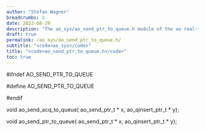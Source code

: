 ```yaml
---
author: "Stefan Wagner"
breadcrumbs: 2
date: 2022-08-29
description: "The ao_sys/ao_send_ptr_to_queue.h module of the ao real-time operating system."
draft: true
permalink: /ao_sys/ao_send_ptr_to_queue.h/ 
subtitle: "<code>ao_sys</code>"
title: "<code>ao_send_ptr_to_queue.h</code>"
toc: true
---
```


#ifndef AO_SEND_PTR_TO_QUEUE

#define AO_SEND_PTR_TO_QUEUE

#endif

void    ao_send_acq_to_queue(   ao_send_ptr_t * x, ao_qinsert_ptr_t * y);

void    ao_send_ptr_to_queue(   ao_send_ptr_t * x, ao_qinsert_ptr_t * y);


